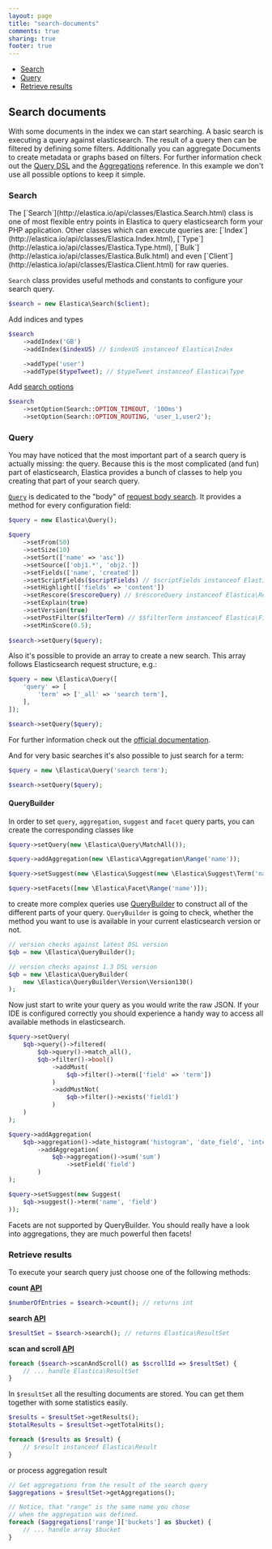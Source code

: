 ```yaml
---
layout: page
title: "search-documents"
comments: true
sharing: true
footer: true
---
```


 * <a href="#section-search">Search</a>
 * <a href="#section-query">Query</a>
 * <a href="#section-retrieve">Retrieve results</a>

<h2>Search documents</h2>

With some documents in the index we can start searching. A basic search is executing a query against elasticsearch. The result of a query then can be filtered by defining some filters. Additionally you can aggregate Documents to create metadata or graphs based on filters. For further information check out the <a href="http://www.elasticsearch.org/guide/reference/query-dsl/">Query DSL</a> and the <a href="http://www.elasticsearch.org/guide/en/elasticsearch/reference/current/search-aggregations.html">Aggregations</a> reference. In this example we don't use all possible options to keep it simple.


<h3 id="section-search">Search</h3>
The [`Search`](http://elastica.io/api/classes/Elastica.Search.html) class is one of most flexible entry points in Elastica to query elasticsearch form your PHP application. Other classes which can execute queries are: [`Index`](http://elastica.io/api/classes/Elastica.Index.html), [`Type`](http://elastica.io/api/classes/Elastica.Type.html), [`Bulk`](http://elastica.io/api/classes/Elastica.Bulk.html) and even [`Client`](http://elastica.io/api/classes/Elastica.Client.html) for raw queries.

`Search` class provides useful methods and constants to configure your search query.

```php
$search = new Elastica\Search($client);
```

Add indices and types 

```php
$search
    ->addIndex('GB')
    ->addIndex($indexUS) // $indexUS instanceof Elastica\Index

    ->addType('user')
    ->addType($typeTweet); // $typeTweet instanceof Elastica\Type
```

Add [search options](http://www.elasticsearch.org/guide/en/elasticsearch/guide/current/_search_options.html)

```php
$search
    ->setOption(Search::OPTION_TIMEOUT, '100ms')
    ->setOption(Search::OPTION_ROUTING, 'user_1,user2');
```

<h3 id="section-query">Query</h3>

You may have noticed that the most important part of a search query is actually missing: the query. Because this is the most complicated (and fun) part of elasticsearch, Elastica provides a bunch of classes to help you creating that part of your search query.

[`Query`](http://elastica.io/api/classes/Elastica.Query.html) is dedicated to the "body" of [request body search](http://www.elasticsearch.org/guide/en/elasticsearch/reference/current/search-request-body.html). It provides a method for every configuration field:

```php
$query = new Elastica\Query();

$query
    ->setFrom(50)
    ->setSize(10)
    ->setSort(['name' => 'asc'])
    ->setSource(['obj1.*', 'obj2.'])
    ->setFields(['name', 'created'])
    ->setScriptFields($scriptFields) // $scriptFields instanceof Elastica\ScriptFields
    ->setHighlight(['fields' => 'content'])
    ->setRescore($rescoreQuery) // $rescoreQuery instanceof Elastica\Rescore\AbstractRescore
    ->setExplain(true)
    ->setVersion(true)
    ->setPostFilter($filterTerm) // $$filterTerm instanceof Elastica\Filter\AbstractFilter
    ->setMinScore(0.5);
    
$search->setQuery($query);
```

Also it's possible to provide an array to create a new search. This array
follows Elasticsearch request structure, e.g.:
```php
$query = new \Elastica\Query([
    'query' => [
        'term' => ['_all' => 'search term'],
    ],
]);

$search->setQuery($query);
```
For further information check out the [official documentation](https://www.elastic.co/guide/en/elasticsearch/reference/5.0/search-request-body.html).

And for very basic searches it's also possible to just search for a term:
```php
$query = new \Elastica\Query('search term');

$search->setQuery($query);
```

<h4>QueryBuilder</h4>

In order to set `query`, `aggregation`, `suggest` and `facet` query parts, you can create the corresponding classes like

```php
$query->setQuery(new \Elastica\Query\MatchAll());

$query->addAggregation(new \Elastica\Aggregation\Range('name'));

$query->setSuggest(new \Elastica\Suggest(new \Elastica\Suggest\Term('name', 'field')));

$query->setFacets([new \Elastica\Facet\Range('name')]);
```

to create more complex queries use [QueryBuilder](http://elastica.io/api/classes/Elastica.Query.Builder.html) to construct all of the different parts of your query. `QueryBuilder` is going to check, whether the method you want to use is available in your current elasticsearch version or not.

```php
// version checks against latest DSL version
$qb = new \Elastica\QueryBuilder();

// version checks against 1.3 DSL version
$qb = new \Elastica\QueryBuilder(
    new \Elastica\QueryBuilder\Version\Version130()
);
```

Now just start to write your query as you would write the raw JSON. If your IDE is configured correctly you should experience a handy way to access all available methods in elasticsearch.

```php
$query->setQuery(
    $qb->query()->filtered(
        $qb->query()->match_all(),
        $qb->filter()->bool()
            ->addMust(
                $qb->filter()->term(['field' => 'term'])
            )
            ->addMustNot(
                $qb->filter()->exists('field1')
            )
    )
);
```

```php
$query->addAggregation(
    $qb->aggregation()->date_histogram('histogram', 'date_field', 'interval')
        ->addAggregation(
            $qb->aggregation()->sum('sum')
                ->setField('field')
        )
);
```

```php
$query->setSuggest(new Suggest(
    $qb->suggest()->term('name', 'field')
));
```

Facets are not supported by QueryBuilder. You should really have a look into aggregations, they are much powerful then facets!

<h3 id="section-retrieve">Retrieve results</h3>

To execute your search query just choose one of the following methods:

__count [API](http://www.elasticsearch.org/guide/en/elasticsearch/reference/current/search-count.html)__

```php
$numberOfEntries = $search->count(); // returns int 
```

__search [API](http://www.elasticsearch.org/guide/en/elasticsearch/reference/current/search-request-body.html)__

```php
$resultSet = $search->search(); // returns Elastica\ResultSet
```

__scan and scroll [API](http://www.elasticsearch.org/guide/en/elasticsearch/guide/current/scan-scroll.html)__

```php
foreach ($search->scanAndScroll() as $scrollId => $resultSet) {
    // ... handle Elastica\ResultSet
}
```

In <code>$resultSet</code> all the resulting documents are stored. You can get them together with some statistics easily.

```php
$results = $resultSet->getResults();
$totalResults = $resultSet->getTotalHits();

foreach ($results as $result) {
    // $result instanceof Elastica\Result
}
```

or process aggregation result

```php
// Get aggregations from the result of the search query
$aggregations = $resultSet->getAggregations();

// Notice, that "range" is the same name you chose
// when the aggregation was defined.
foreach ($aggregations['range']['buckets'] as $bucket) {
    // ... handle array $bucket 
}
```

